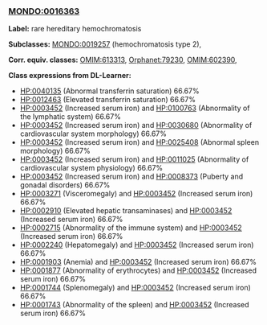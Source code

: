 
### [MONDO:0016363](http://purl.obolibrary.org/obo/MONDO_0016363)
**Label:** rare hereditary hemochromatosis

**Subclasses:** [MONDO:0019257](http://purl.obolibrary.org/obo/MONDO_0019257) (hemochromatosis type 2), 

**Corr. equiv. classes:** [OMIM:613313](http://purl.obolibrary.org/obo/OMIM_613313), [Orphanet:79230](http://www.orpha.net/ORDO/Orphanet_79230), [OMIM:602390](http://purl.obolibrary.org/obo/OMIM_602390), 

**Class expressions from DL-Learner:**

- [HP:0040135](http://purl.obolibrary.org/obo/HP_0040135) (Abnormal transferrin saturation) 66.67%
- [HP:0012463](http://purl.obolibrary.org/obo/HP_0012463) (Elevated transferrin saturation) 66.67%
- [HP:0003452](http://purl.obolibrary.org/obo/HP_0003452) (Increased serum iron) and [HP:0100763](http://purl.obolibrary.org/obo/HP_0100763) (Abnormality of the lymphatic system) 66.67%
- [HP:0003452](http://purl.obolibrary.org/obo/HP_0003452) (Increased serum iron) and [HP:0030680](http://purl.obolibrary.org/obo/HP_0030680) (Abnormality of cardiovascular system morphology) 66.67%
- [HP:0003452](http://purl.obolibrary.org/obo/HP_0003452) (Increased serum iron) and [HP:0025408](http://purl.obolibrary.org/obo/HP_0025408) (Abnormal spleen morphology) 66.67%
- [HP:0003452](http://purl.obolibrary.org/obo/HP_0003452) (Increased serum iron) and [HP:0011025](http://purl.obolibrary.org/obo/HP_0011025) (Abnormality of cardiovascular system physiology) 66.67%
- [HP:0003452](http://purl.obolibrary.org/obo/HP_0003452) (Increased serum iron) and [HP:0008373](http://purl.obolibrary.org/obo/HP_0008373) (Puberty and gonadal disorders) 66.67%
- [HP:0003271](http://purl.obolibrary.org/obo/HP_0003271) (Visceromegaly) and [HP:0003452](http://purl.obolibrary.org/obo/HP_0003452) (Increased serum iron) 66.67%
- [HP:0002910](http://purl.obolibrary.org/obo/HP_0002910) (Elevated hepatic transaminases) and [HP:0003452](http://purl.obolibrary.org/obo/HP_0003452) (Increased serum iron) 66.67%
- [HP:0002715](http://purl.obolibrary.org/obo/HP_0002715) (Abnormality of the immune system) and [HP:0003452](http://purl.obolibrary.org/obo/HP_0003452) (Increased serum iron) 66.67%
- [HP:0002240](http://purl.obolibrary.org/obo/HP_0002240) (Hepatomegaly) and [HP:0003452](http://purl.obolibrary.org/obo/HP_0003452) (Increased serum iron) 66.67%
- [HP:0001903](http://purl.obolibrary.org/obo/HP_0001903) (Anemia) and [HP:0003452](http://purl.obolibrary.org/obo/HP_0003452) (Increased serum iron) 66.67%
- [HP:0001877](http://purl.obolibrary.org/obo/HP_0001877) (Abnormality of erythrocytes) and [HP:0003452](http://purl.obolibrary.org/obo/HP_0003452) (Increased serum iron) 66.67%
- [HP:0001744](http://purl.obolibrary.org/obo/HP_0001744) (Splenomegaly) and [HP:0003452](http://purl.obolibrary.org/obo/HP_0003452) (Increased serum iron) 66.67%
- [HP:0001743](http://purl.obolibrary.org/obo/HP_0001743) (Abnormality of the spleen) and [HP:0003452](http://purl.obolibrary.org/obo/HP_0003452) (Increased serum iron) 66.67%



